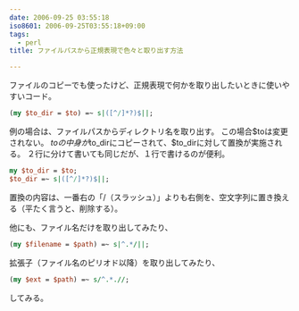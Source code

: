 ```yaml
---
date: 2006-09-25 03:55:18
iso8601: 2006-09-25T03:55:18+09:00
tags:
  - perl
title: ファイルパスから正規表現で色々と取り出す方法

---
```


ファイルのコピーでも使ったけど、正規表現で何かを取り出したいときに使いやすいコード。

```perl
(my $to_dir = $to) =~ s|([^/]*?)$||;
```

例の場合は、ファイルパスからディレクトリ名を取り出す。
この場合$toは変更されない。
$toの中身が$to_dirにコピーされて、$to_dirに対して置換が実施される。
２行に分けて書いても同じだが、１行で書けるのが便利。

```perl
my $to_dir = $to;
$to_dir =~ s|([^/]*?)$||;
```

置換の内容は、一番右の「/（スラッシュ）」よりも右側を、空文字列に置き換える（平たく言うと、削除する）。

他にも、ファイル名だけを取り出してみたり、

```perl
(my $filename = $path) =~ s|^.*/||;
```

拡張子（ファイル名のピリオド以降）を取り出してみたり、

```perl
(my $ext = $path) =~ s/^.*.//;
```

してみる。


